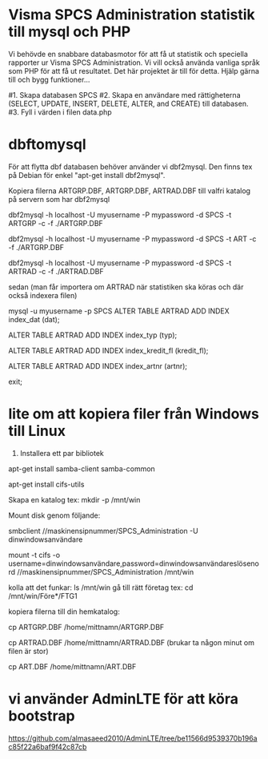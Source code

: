 # Visma SPCS Administration statistik till mysql och PHP

Vi behövde en snabbare databasmotor för att få ut statistik och speciella rapporter ur Visma SPCS Administration. 
Vi vill också använda vanliga språk som PHP för att få ut resultatet. 
Det här projektet är till för detta. Hjälp gärna till och bygg funktioner...

#1. Skapa databasen SPCS
#2. Skapa en användare med rättigheterna (SELECT, UPDATE, INSERT, DELETE, ALTER, and CREATE) till databasen.
#3. Fyll i värden i filen data.php

# dbftomysql
För att flytta dbf databasen behöver använder vi dbf2mysql. Den finns tex på Debian för enkel "apt-get install dbf2mysql".

Kopiera filerna ARTGRP.DBF, ARTGRP.DBF, ARTRAD.DBF till valfri katalog på servern som har dbf2mysql

dbf2mysql -h localhost -U myusername -P mypassword -d SPCS -t ARTGRP -c -f ./ARTGRP.DBF

dbf2mysql -h localhost -U myusername -P mypassword -d SPCS -t ART -c -f ./ARTGRP.DBF

dbf2mysql -h localhost -U myusername -P mypassword -d SPCS -t ARTRAD -c -f ./ARTRAD.DBF

sedan (man får importera om ARTRAD när statistiken ska köras och där också indexera filen)

mysql -u myusername -p SPCS
ALTER TABLE ARTRAD ADD INDEX index_dat (dat);

ALTER TABLE ARTRAD ADD INDEX index_typ (typ);

ALTER TABLE ARTRAD ADD INDEX index_kredit_fl (kredit_fl);

ALTER TABLE ARTRAD ADD INDEX index_artnr (artnr);

exit;

# lite om att kopiera filer från Windows till Linux
1. Installera ett par bibliotek

apt-get install samba-client samba-common

apt-get install cifs-utils

Skapa en katalog tex: mkdir -p /mnt/win

Mount disk genom följande:

smbclient //maskinensipnummer/SPCS_Administration -U dinwindowsanvändare

mount -t cifs -o username=dinwindowsanvändare,password=dinwindowsanvändareslösenord //maskinensipnummer/SPCS_Administration /mnt/win

kolla att det funkar: ls /mnt/win
gå till rätt företag tex: cd /mnt/win/Före*/FTG1

kopiera filerna till din hemkatalog:

cp ARTGRP.DBF /home/mittnamn/ARTGRP.DBF

cp ARTRAD.DBF /home/mittnamn/ARTRAD.DBF (brukar ta någon minut om filen är stor)

cp ART.DBF /home/mittnamn/ART.DBF

# vi använder AdminLTE för att köra bootstrap
https://github.com/almasaeed2010/AdminLTE/tree/be11566d9539370b196ac85f22a6baf9f42c87cb

